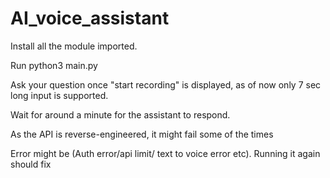 # AI_voice_assistant
Install all the module imported.

Run python3 main.py

Ask your question once "start recording" is displayed, as of now only 7 sec long input is supported.

Wait for around a minute for the assistant to respond.

As the API is reverse-engineered, it might fail some of the times

Error might be (Auth error/api limit/ text to voice error etc). Running it again should fix 
